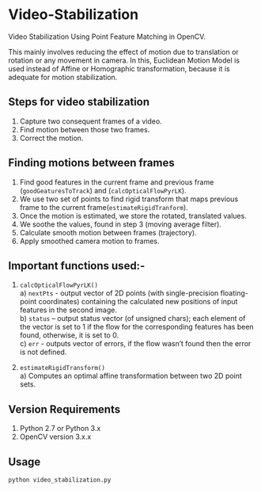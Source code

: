 # Video-Stabilization

Video Stabilization Using Point Feature Matching in OpenCV.  

This mainly involves reducing the effect of motion due to translation or rotation or any movement in camera.
In this, Euclidean Motion Model is used instead of Affine or Homographic transformation, because it is adequate for motion stabilization.  

## Steps for video stabilization

1. Capture two consequent frames of a video.  
2. Find motion between those two frames.  
3. Correct the motion.

## Finding motions between frames

1. Find good features in the current frame and previous frame (`goodGeaturesToTrack`) and (`calcOpticalFlowPyrLK`).  
2. We use two set of points to find rigid transform that maps previous frame to the current frame(`estimateRigidTranform`).  
3. Once the motion is estimated, we store the rotated, translated values.  
4. We soothe the values, found in step 3 (moving average filter).  
5. Calculate smooth motion between frames (trajectory).  
6. Apply smoothed camera motion to frames.  

## Important functions used:-

1. `calcOpticalFlowPyrLK()`  
   a) `nextPts` - output vector of 2D points (with single-precision floating-point coordinates) containing the calculated new         positions of input features in the second image.  
   b) `status` – output status vector (of unsigned chars); each element of the vector is set to 1 if the flow for the                 corresponding features has been found, otherwise, it is set to 0.  
   c) `err` -  outputs vector of errors, if the flow wasn’t found then the error is not defined.  
  
2. `estimateRigidTransform()`  
   a) Computes an optimal affine transformation between two 2D point sets.  
   
 ## Version Requirements
 
 1. Python 2.7 or Python 3.x
 2. OpenCV version 3.x.x
   
## Usage

`python video_stabilization.py`


  





